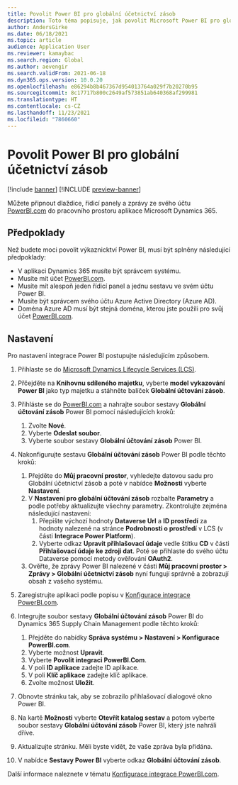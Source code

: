 ```yaml
---
title: Povolit Power BI pro globální účetnictví zásob
description: Toto téma popisuje, jak povolit Microsoft Power BI pro globální účtování zásob.
author: AndersGirke
ms.date: 06/18/2021
ms.topic: article
audience: Application User
ms.reviewer: kamaybac
ms.search.region: Global
ms.author: aevengir
ms.search.validFrom: 2021-06-18
ms.dyn365.ops.version: 10.0.20
ms.openlocfilehash: e86294b8b467367d954013764a029f7b20270b95
ms.sourcegitcommit: 8c17717b800c2649af573851ab640368af299981
ms.translationtype: HT
ms.contentlocale: cs-CZ
ms.lasthandoff: 11/23/2021
ms.locfileid: "7860660"
---
```

# <a name="enable-power-bi-for-global-inventory-accounting"></a>Povolit Power BI pro globální účetnictví zásob

[!include [banner](../includes/banner.md)]
[!INCLUDE [preview-banner](../includes/preview-banner.md)]
<!--KFM: Preview until 4/30/2022 -->

Můžete připnout dlaždice, řídicí panely a zprávy ze svého účtu [PowerBI.com](https://powerbi.com/) do pracovního prostoru aplikace Microsoft Dynamics 365.

## <a name="prerequisites"></a>Předpoklady

Než budete moci povolit výkaznicktví Power BI, musí být splněny následující předpoklady:

- V aplikaci Dynamics 365 musíte být správcem systému.
- Musíte mít účet [PowerBI.com](https://powerbi.com/).
- Musíte mít alespoň jeden řídicí panel a jednu sestavu ve svém účtu Power BI.
- Musíte být správcem svého účtu Azure Active Directory (Azure AD).
- Doména Azure AD musí být stejná doména, kterou jste použili pro svůj účet [PowerBI.com](https://powerbi.com/).

## <a name="setup"></a>Nastavení

Pro nastavení integrace Power BI postupujte následujícím způsobem.

1. Přihlaste se do [Microsoft Dynamics Lifecycle Services (LCS)](https://lcs.dynamics.com/Logon/Index).
1. Přčejděte na **Knihovnu sdíleného majetku**, vyberte **model vykazování Power BI** jako typ majetku a stáhněte balíček **Globální účtování zásob**. 
1. Přihláste se do [PowerBI.com](https://app.powerbi.com/) a nahrajte soubor sestavy **Globální účtování zásob** Power BI pomocí následujících kroků:

    1. Zvolte **Nové**.
    1. Vyberte **Odeslat soubor**.
    1. Vyberte soubor sestavy **Globální účtování zásob** Power BI.

1. Nakonfigurujte sestavu **Globální účtování zásob** Power BI podle těchto kroků:

    1. Přejděte do **Můj pracovní prostor**, vyhledejte datovou sadu pro Globální účetnictví zásob a poté v nabídce **Možnosti** vyberte **Nastavení**.
    1. V **Nastavení pro globální účtování zásob** rozbalte **Parametry** a podle potřeby aktualizujte všechny parametry. Zkontrolujte zejména následující nastavení:
        1. Přepište výchozí hodnoty **Dataverse Url** a **ID prostředí** za hodnoty nalezené na stránce **Podrobnosti o prostředí** v LCS (v části **Integrace Power Platform**).
        1. Vyberte odkaz **Upravit přihlašovací údaje** vedle štítku **CD** v části **Přihlašovací údaje ke zdroji dat**. Poté se přihlaste do svého účtu Dataverse pomocí metody ověřování **OAuth2**.
    1. Ověřte, že zprávy Power BI nalezené v části **Můj pracovní prostor \> Zprávy \> Globální účetnictví zásob** nyní fungují správně a zobrazují obsah z vašeho systému.

1. Zaregistrujte aplikaci podle popisu v [Konfigurace integrace PowerBI.com](../../fin-ops-core/dev-itpro/analytics/configure-power-bi-integration.md#registration-process).
1. Integrujte soubor sestavy **Globální účtování zásob** Power BI do Dynamics 365 Supply Chain Management podle těchto kroků:

    1. Přejděte do nabídky **Správa systému \> Nastavení \> Konfigurace PowerBI.com**.
    1. Vyberte možnost **Upravit**.
    1. Vyberte **Povolit integraci PowerBI.Com**.
    1. V poli **ID aplikace** zadejte ID aplikace.
    1. V poli **Klíč aplikace** zadejte klíč aplikace.
    1. Zvolte možnost **Uložit**.

1. Obnovte stránku tak, aby se zobrazilo přihlašovací dialogové okno Power BI.
1. Na kartě **Možnosti** vyberte **Otevřít katalog sestav** a potom vyberte soubor sestavy **Globální účtování zásob** Power BI, který jste nahráli dříve.
1. Aktualizujte stránku. Měli byste vidět, že vaše zpráva byla přidána.
1. V nabídce **Sestavy Power BI** vyberte odkaz **Globální účtování zásob**.

Další informace naleznete v tématu [Konfigurace integrace PowerBI.com](../../fin-ops-core/dev-itpro/analytics/configure-power-bi-integration.md).
